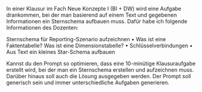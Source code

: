In einer Klausur im Fach Neue Konzepte I (BI + DW) wird eine Aufgabe drankommen, bei der man basierend auf einem Text und gegebenen Informationen ein Sternschema aufbauen muss. Dafür habe ich folgende Informationen des Dozenten:

Sternschema für Reporting-Szenario aufzeichnen
•	Was ist eine Faktentabelle? Was ist eine Dimensionstabelle?
•	Schlüsselverbindungen
•	Aus Text ein kleines Star-Schema aufbauen

Kannst du den Prompt so optimieren, dass eine 10-minütige Klausuraufgabe erstellt wird, bei der man ein Sternschema erstellen und aufzeichnen muss. Darüber hinaus soll auch die Lösung ausgegeben werden. Der Prompt soll generisch sein und immer unterschiedliche Aufgaben generieren.